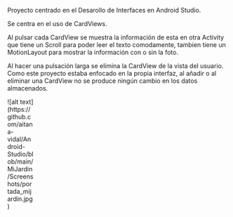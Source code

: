 Proyecto centrado en el Desarollo de Interfaces en Android Studio. 

Se centra en el uso de CardViews. 

Al pulsar cada CardView se muestra la información de esta en otra Activity que tiene un Scroll para poder leer el texto comodamente, tambien tiene un MotionLayout para
mostrar la información con o sin la foto.

Al hacer una pulsación larga se elimina la CardView de la vista del usuario.
Como este proyecto estaba enfocado en la propia interfaz, al añadir o al eliminar una CardView no se produce ningún cambio en los datos almacenados.

<div style="width:60px ; height:60px">
![alt text](https://github.com/aitana-vidal/Android-Studio/blob/main/MiJardin/Screenshots/portada_mijardin.jpg)
</div>
